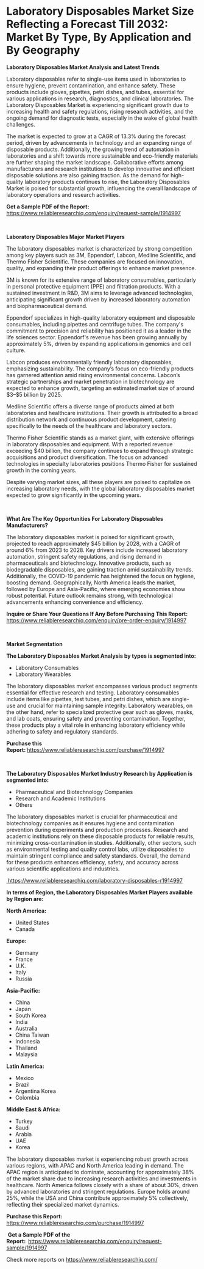 <p><h1>Laboratory Disposables Market Size Reflecting a Forecast Till 2032: Market By Type, By Application and By Geography</h1></p><p><strong>Laboratory Disposables Market Analysis and Latest Trends</strong></p>
<p><p>Laboratory disposables refer to single-use items used in laboratories to ensure hygiene, prevent contamination, and enhance safety. These products include gloves, pipettes, petri dishes, and tubes, essential for various applications in research, diagnostics, and clinical laboratories. The Laboratory Disposables Market is experiencing significant growth due to increasing health and safety regulations, rising research activities, and the ongoing demand for diagnostic tests, especially in the wake of global health challenges.</p><p>The market is expected to grow at a CAGR of 13.3% during the forecast period, driven by advancements in technology and an expanding range of disposable products. Additionally, the growing trend of automation in laboratories and a shift towards more sustainable and eco-friendly materials are further shaping the market landscape. Collaborative efforts among manufacturers and research institutions to develop innovative and efficient disposable solutions are also gaining traction. As the demand for high-quality laboratory products continues to rise, the Laboratory Disposables Market is poised for substantial growth, influencing the overall landscape of laboratory operations and research activities.</p></p>
<p><strong>Get a Sample PDF of the Report:&nbsp;</strong> <a href="https://www.reliableresearchiq.com/enquiry/request-sample/1914997?utm_campaign=2257&utm_medium=2&utm_source=Github&utm_content=ia&utm_term=08022025&utm_id=laboratory-disposables">https://www.reliableresearchiq.com/enquiry/request-sample/1914997</a></p>
<p>&nbsp;</p>
<p><strong>Laboratory Disposables Major Market Players</strong></p>
<p><p>The laboratory disposables market is characterized by strong competition among key players such as 3M, Eppendorf, Labcon, Medline Scientific, and Thermo Fisher Scientific. These companies are focused on innovation, quality, and expanding their product offerings to enhance market presence.</p><p>3M is known for its extensive range of laboratory consumables, particularly in personal protective equipment (PPE) and filtration products. With a sustained investment in R&D, 3M aims to leverage advanced technologies, anticipating significant growth driven by increased laboratory automation and biopharmaceutical demand.</p><p>Eppendorf specializes in high-quality laboratory equipment and disposable consumables, including pipettes and centrifuge tubes. The company's commitment to precision and reliability has positioned it as a leader in the life sciences sector. Eppendorf's revenue has been growing annually by approximately 5%, driven by expanding applications in genomics and cell culture.</p><p>Labcon produces environmentally friendly laboratory disposables, emphasizing sustainability. The company’s focus on eco-friendly products has garnered attention amid rising environmental concerns. Labcon’s strategic partnerships and market penetration in biotechnology are expected to enhance growth, targeting an estimated market size of around $3–$5 billion by 2025.</p><p>Medline Scientific offers a diverse range of products aimed at both laboratories and healthcare institutions. Their growth is attributed to a broad distribution network and continuous product development, catering specifically to the needs of the healthcare and laboratory sectors.</p><p>Thermo Fisher Scientific stands as a market giant, with extensive offerings in laboratory disposables and equipment. With a reported revenue exceeding $40 billion, the company continues to expand through strategic acquisitions and product diversification. The focus on advanced technologies in specialty laboratories positions Thermo Fisher for sustained growth in the coming years.</p><p>Despite varying market sizes, all these players are poised to capitalize on increasing laboratory needs, with the global laboratory disposables market expected to grow significantly in the upcoming years.</p></p>
<p>&nbsp;</p>
<p><strong>What Are The Key Opportunities For Laboratory Disposables Manufacturers?</strong></p>
<p><p>The laboratory disposables market is poised for significant growth, projected to reach approximately $45 billion by 2028, with a CAGR of around 6% from 2023 to 2028. Key drivers include increased laboratory automation, stringent safety regulations, and rising demand in pharmaceuticals and biotechnology. Innovative products, such as biodegradable disposables, are gaining traction amid sustainability trends. Additionally, the COVID-19 pandemic has heightened the focus on hygiene, boosting demand. Geographically, North America leads the market, followed by Europe and Asia-Pacific, where emerging economies show robust potential. Future outlook remains strong, with technological advancements enhancing convenience and efficiency.</p></p>
<p><strong>Inquire or Share Your Questions If Any Before Purchasing This Report:</strong> <a href="https://www.reliableresearchiq.com/enquiry/pre-order-enquiry/1914997?utm_campaign=2257&utm_medium=2&utm_source=Github&utm_content=ia&utm_term=08022025&utm_id=laboratory-disposables">https://www.reliableresearchiq.com/enquiry/pre-order-enquiry/1914997</a></p>
<p>&nbsp;</p>
<p><strong>Market Segmentation</strong></p>
<p><strong>The Laboratory Disposables Market Analysis by types is segmented into:</strong></p>
<p><ul><li>Laboratory Consumables</li><li>Laboratory Wearables</li></ul></p>
<p><p>The laboratory disposables market encompasses various product segments essential for effective research and testing. Laboratory consumables include items like pipettes, test tubes, and petri dishes, which are single-use and crucial for maintaining sample integrity. Laboratory wearables, on the other hand, refer to specialized protective gear such as gloves, masks, and lab coats, ensuring safety and preventing contamination. Together, these products play a vital role in enhancing laboratory efficiency while adhering to safety and regulatory standards.</p></p>
<p><strong>Purchase this Report:&nbsp;</strong><a href="https://www.reliableresearchiq.com/purchase/1914997?utm_campaign=2257&utm_medium=2&utm_source=Github&utm_content=ia&utm_term=08022025&utm_id=laboratory-disposables">https://www.reliableresearchiq.com/purchase/1914997</a></p>
<p>&nbsp;</p>
<p><strong>The Laboratory Disposables Market Industry Research by Application is segmented into:</strong></p>
<p><ul><li>Pharmaceutical and Biotechnology Companies</li><li>Research and Academic Institutions</li><li>Others</li></ul></p>
<p><p>The laboratory disposables market is crucial for pharmaceutical and biotechnology companies as it ensures hygiene and contamination prevention during experiments and production processes. Research and academic institutions rely on these disposable products for reliable results, minimizing cross-contamination in studies. Additionally, other sectors, such as environmental testing and quality control labs, utilize disposables to maintain stringent compliance and safety standards. Overall, the demand for these products enhances efficiency, safety, and accuracy across various scientific applications and industries.</p></p>
<p><a href="https://www.reliableresearchiq.com/laboratory-disposables-r1914997?utm_campaign=2257&utm_medium=2&utm_source=Github&utm_content=ia&utm_term=08022025&utm_id=laboratory-disposables">&nbsp;https://www.reliableresearchiq.com/laboratory-disposables-r1914997</a></p>
<p><strong>In terms of Region, the Laboratory Disposables Market Players available by Region are:</strong></p>
<p>
    <p> <strong> North America: </strong>
        <ul>
            <li>United States</li>
            <li>Canada</li>
        </ul>
        </p> 
    <p> <strong> Europe: </strong>
        <ul>
            <li>Germany</li>
            <li>France</li>
            <li>U.K.</li>
            <li>Italy</li>
            <li>Russia</li>
        </ul>
        </p> 
    <p> <strong> Asia-Pacific: </strong>
        <ul>
            <li>China</li>
            <li>Japan</li>
            <li>South Korea</li>
            <li>India</li>
            <li>Australia</li>
            <li>China Taiwan</li>
            <li>Indonesia</li>
            <li>Thailand</li>
            <li>Malaysia</li>
        </ul>
        </p> 
    <p> <strong> Latin America: </strong>
        <ul>
            <li>Mexico</li>
            <li>Brazil</li>
            <li>Argentina Korea</li>
            <li>Colombia</li>
        </ul>
        </p> 
    <p> <strong> Middle East & Africa: </strong>
        <ul>
            <li>Turkey</li>
            <li>Saudi</li>
            <li>Arabia</li>
            <li>UAE</li>
            <li>Korea</li>
        </ul>
    </p>
    </p>
<p><p>The laboratory disposables market is experiencing robust growth across various regions, with APAC and North America leading in demand. The APAC region is anticipated to dominate, accounting for approximately 38% of the market share due to increasing research activities and investments in healthcare. North America follows closely with a share of about 30%, driven by advanced laboratories and stringent regulations. Europe holds around 25%, while the USA and China contribute approximately 5% collectively, reflecting their specialized market dynamics.</p></p>
<p><strong>Purchase this Report: </strong><a href="https://www.reliableresearchiq.com/purchase/1914997?utm_campaign=2257&utm_medium=2&utm_source=Github&utm_content=ia&utm_term=08022025&utm_id=laboratory-disposables">https://www.reliableresearchiq.com/purchase/1914997</a></p>
<p>&nbsp;<strong>Get a Sample PDF of the Report:&nbsp;&nbsp;</strong><a href="https://www.reliableresearchiq.com/enquiry/request-sample/1914997?utm_campaign=2257&utm_medium=2&utm_source=Github&utm_content=ia&utm_term=08022025&utm_id=laboratory-disposables">https://www.reliableresearchiq.com/enquiry/request-sample/1914997</a></p>
<p><strong></strong></p>
<p>Check more reports on <a href="https://www.reliableresearchiq.com/?utm_campaign=2257&utm_medium=2&utm_source=Github&utm_content=ia&utm_term=08022025&utm_id=laboratory-disposables">https://www.reliableresearchiq.com/</a></p>